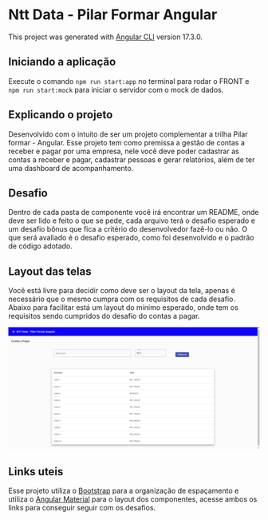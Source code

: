 # Ntt Data  - Pilar Formar Angular

This project was generated with [Angular CLI](https://github.com/angular/angular-cli) version 17.3.0.

## Iniciando a aplicação

Execute o comando `npm run start:app` no terminal para rodar o FRONT e `npm run start:mock` para iniciar o servidor com o mock de dados.

## Explicando o projeto

Desenvolvido com o intuito de ser um projeto complementar a trilha Pilar formar - Angular. Esse projeto tem como premissa a gestão de contas a receber e pagar por uma empresa, nele você deve poder cadastrar as contas a receber e pagar, cadastrar pessoas e gerar relatórios, além de ter uma dashboard de acompanhamento.

## Desafio

Dentro de cada pasta de componente você irá encontrar um README, onde deve ser lido e feito o que se pede, cada arquivo terá o desafio esperado e um desafio bônus que fica a critério do desenvolvedor fazê-lo ou não. O que será avaliado é o desafio esperado, como foi desenvolvido e o padrão de código adotado.

## Layout das telas


Você está livre para decidir como deve ser o layout da tela, apenas é necessário que o mesmo cumpra com os requisitos de cada desafio.
Abaixo para facilitar está um layout do mínimo esperado, onde tem os requisitos sendo cumpridos do desafio do contas a pagar.



![alt text](./src/assets/layout-esperado/conta-a-pagar.png)


## Links uteis

Esse projeto utiliza o [Bootstrap](https://getbootstrap.com/docs/4.0/layout/grid/) para a organização de espaçamento e utiliza o [Angular Material](https://material.angular.io/components/categories) para o layout dos componentes, acesse ambos os links para conseguir seguir com os desafios.
